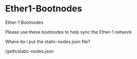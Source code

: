 # Ether1-Bootnodes

Ether-1 Bootnodes

Please use these bootnodes to help sync the Ether-1 network

Where do i put the static-nodes.json file?

/geth/static-nodes.json
